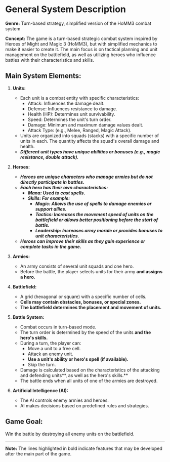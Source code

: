 # General System Description

**Genre:** Turn-based strategy, simplified version of the HoMM3 combat system

**Concept:** The game is a turn-based strategic combat system inspired by Heroes of Might and Magic 3 (HoMM3), but with simplified mechanics to make it easier to create it. The main focus is on tactical planning and unit management on the battlefield, as well as utilizing heroes who influence battles with their characteristics and skills.

## Main System Elements:

1.  **Units:**
    *   Each unit is a combat entity with specific characteristics:
        *   Attack: Influences the damage dealt.
        *   Defense: Influences resistance to damage.
        *   Health (HP): Determines unit survivability.
        *   Speed: Determines the unit's turn order.
        *   Damage: Minimum and maximum damage values dealt.
        *   Attack Type: (e.g., Melee, Ranged, Magic Attack).
    *   Units are organized into squads (stacks) with a specific number of units in each. The quantity affects the squad's overall damage and health.
    *   ***Different unit types have unique abilities or bonuses (e.g., magic resistance, double attack).***

2.  **Heroes:**
    *   ***Heroes are unique characters who manage armies but do not directly participate in battles.***
    *   ***Each hero has their own characteristics:***
        *   ***Mana: Used to cast spells.***
        *   ***Skills: For example:***
            *   ***Magic: Allows the use of spells to damage enemies or support allies.***
            *   ***Tactics: Increases the movement speed of units on the battlefield or allows better positioning before the start of battle.***
            *   ***Leadership: Increases army morale or provides bonuses to unit characteristics.***
    *   ***Heroes can improve their skills as they gain experience or complete tasks in the game.***

3.  **Armies:**
    *   An army consists of several unit squads and one hero.
    *   Before the battle, the player selects units for their army **and assigns a hero.**

4.  **Battlefield:**
    *   A grid (hexagonal or square) with a specific number of cells.
    *   **Cells may contain obstacles, bonuses, or special zones.**
    *   **The battlefield determines the placement and movement of units.**

5.  **Battle System:**
    *   Combat occurs in turn-based mode.
    *   The turn order is determined by the speed of the units **and the hero's skills.**
    *   During a turn, the player can:
        *   Move a unit to a free cell.
        *   Attack an enemy unit.
        *   **Use a unit's ability or hero's spell (if available).**
        *   Skip the turn.
    *   Damage is calculated based on the characteristics of the attacking and defending units**, as well as the hero's skills.**
    *   The battle ends when all units of one of the armies are destroyed.

6.  **Artificial Intelligence (AI):**
    *   The AI controls enemy armies and heroes.
    *   AI makes decisions based on predefined rules and strategies.

## Game Goal:

Win the battle by destroying all enemy units on the battlefield.

---

**Note:** The lines highlighted in bold indicate features that may be developed after the main part of the game.

